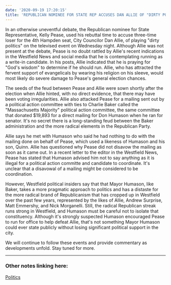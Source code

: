 ```yaml
---
date: '2020-09-19 17:20:15'
title: 'REPUBLICAN NOMINEE FOR STATE REP ACCUSES DAN ALLIE OF "DIRTY POLITICS"'
---
```

In an otherwise uneventful debate, the Republican nominee for State Representative, Kelly Pease, used his rebuttal time to accuse three-time loser for the 4th Hampden seat, City Councilor Dan Allie, of playing "dirty politics" on the televised event on Wednesday night. Although Allie was not present at the debate, Pease is no doubt rattled by Allie's recent indications in the Westfield News and social media that he is contemplating running as a write-in candidate. In his posts, Allie indicated that he is praying for "God's wisdom" to determine if he should run. Allie, who has attracted the fervent support of evangelicals by wearing his religion on his sleeve, would most likely do severe damage to Pease's general election chances.

 The seeds of the feud between Pease and Allie were sown shortly after the election when Allie hinted, with no direct evidence, that there may have been voting irregularities. Allie also attacked Pease for a mailing sent out by a political action committee with ties to Charlie Baker called the "Massachusetts Majority" political action committee, the same committee that donated $19,893 for a direct mailing for Don Humason when he ran for senator. It's no secret there is a long-standing feud between the Baker administration and the more radical elements in the Republican Party.

 Allie says he met with Humason who said he had nothing to do with the mailing done on behalf of Pease, which used a likeness of Humason and his son, Quinn. Allie has questioned why Pease did not disavow the mailing as soon as it came out. In a recent letter to the editor in the Westfield News, Pease has stated that Humason advised him not to say anything as it is illegal for a political action committe and candidate to coordinate. It's unclear that a disavowal of a mailing might be considered to be coordination.

 However, Westfield political insiders say that that Mayor Humason, like Baker, takes a more pragmatic approach to politics and has a distaste for the more radical brand of Republicanism that has cropped up in Westfield over the past few years, represented by the likes of Allie, Andrew Surprise, Matt Emmershy, and Nick Morganelli. Still, the radical Republican streak runs strong in Westfield, and Humason must be careful not to isolate that constituency. Although it's strongly suspected Humason encouraged Pease to run for office to help defeat Allie, that's not something Mayor Humason could ever state publicly without losing significant political support in the city.

 We will continue to follow these events and provide commentary as developments unfold. Stay tuned for more.

---
### Other notes linking here:

[Politics](/Politics)
